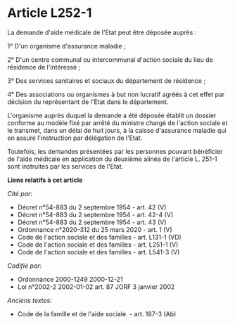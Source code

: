 # Article L252-1

La demande d'aide médicale de l'Etat peut être déposée auprès :

1° D'un organisme d'assurance maladie ;

2° D'un centre communal ou intercommunal d'action sociale du lieu de résidence de l'intéressé ;

3° Des services sanitaires et sociaux du département de résidence ;

4° Des associations ou organismes à but non lucratif agréés à cet effet par décision du représentant de l'Etat dans le
département.

L'organisme auprès duquel la demande a été déposée établit un dossier conforme au modèle fixé par arrêté du ministre chargé
de l'action sociale et le transmet, dans un délai de huit jours, à la caisse d'assurance maladie qui en assure l'instruction
par délégation de l'Etat.

Toutefois, les demandes présentées par les personnes pouvant bénéficier de l'aide médicale en application du deuxième alinéa
de l'article L. 251-1 sont instruites par les services de l'Etat.

**Liens relatifs à cet article**

_Cité par_:

  - Décret n°54-883 du 2 septembre 1954 - art. 42 (V)
  - Décret n°54-883 du 2 septembre 1954 - art. 42-4 (V)
  - Décret n°54-883 du 2 septembre 1954 - art. 43 (V)
  - Ordonnance n°2020-312 du 25 mars 2020 - art. 1 (V)
  - Code de l'action sociale et des familles - art. L131-1 (VD)
  - Code de l'action sociale et des familles - art. L251-1 (V)
  - Code de l'action sociale et des familles - art. L541-3 (V)

_Codifié par_:

  - Ordonnance 2000-1249 2000-12-21
  - Loi n°2002-2 2002-01-02 art. 87 JORF 3 janvier 2002

_Anciens textes_:

  - Code de la famille et de l'aide sociale. - art. 187-3 (Ab)
